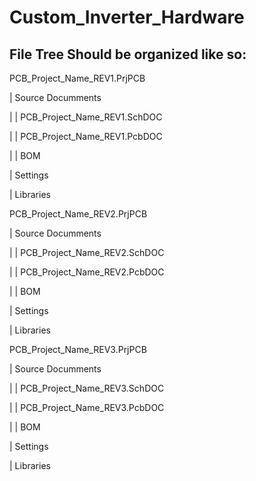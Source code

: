 # Custom_Inverter_Hardware
## File Tree Should be organized like so:

PCB_Project_Name_REV1.PrjPCB

|  Source Documments

|  |  PCB_Project_Name_REV1.SchDOC

|  |  PCB_Project_Name_REV1.PcbDOC

|  |  BOM

|  Settings

|  Libraries


PCB_Project_Name_REV2.PrjPCB

|  Source Documments

|  |  PCB_Project_Name_REV2.SchDOC

|  |  PCB_Project_Name_REV2.PcbDOC

|  |  BOM

|  Settings

|  Libraries


PCB_Project_Name_REV3.PrjPCB

|  Source Documments

|  |  PCB_Project_Name_REV3.SchDOC

|  |  PCB_Project_Name_REV3.PcbDOC

|  |  BOM

|  Settings

|  Libraries

